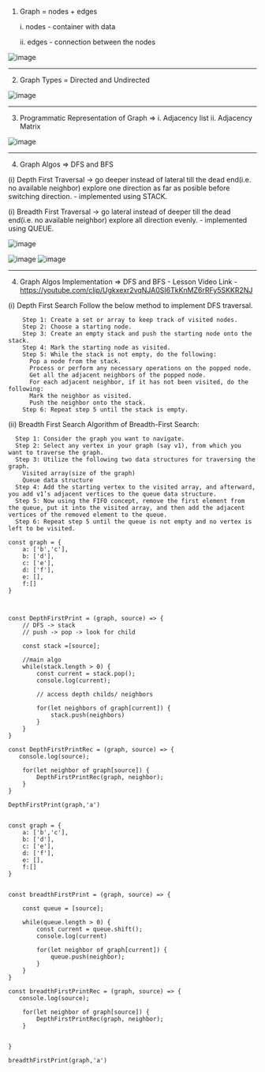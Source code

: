 1. Graph = nodes + edges
  
   i. nodes - container with data
   
   ii. edges - connection between the nodes
  
  ![image](https://github.com/ps2program/DSA_Simplied_PS2/assets/107313898/9b4a8465-9b7e-4090-b043-131c185e0d74)
  
_________________________________________________________________________________________________________________

2. Graph Types = Directed and Undirected

![image](https://github.com/ps2program/DSA_Simplied_PS2/assets/107313898/9c46a266-25c1-4504-8977-437c150096de)

_________________________________________________________________________________________________________________

3. Programmatic Representation of Graph => i. Adjacency list ii. Adjacency Matrix

![image](https://github.com/ps2program/DSA_Simplied_PS2/assets/107313898/0a0a289f-40d9-4d2b-be19-d61f919b3f52)


_________________________________________________________________________________________________________________

4. Graph Algos => DFS and BFS
  
  (i) Depth First Traversal -> go deeper instead of lateral till the dead end(i.e. no available neighbor)
      explore one direction as far as posible before switching direction.
      - implemented using STACK.

  (i) Breadth First Traversal -> go lateral instead of deeper till the dead end(i.e. no available neighbor)
      explore all direction evenly.
      - implemented using QUEUE.
  
  ![image](https://github.com/ps2program/DSA_Simplied_PS2/assets/107313898/fb013abe-cccc-4c5c-8517-a25182438076)

  ![image](https://github.com/ps2program/DSA_Simplied_PS2/assets/107313898/5c48b789-f737-426a-ab2e-db84fc8cbea2)  ![image](https://github.com/ps2program/DSA_Simplied_PS2/assets/107313898/d935a0ef-0179-43a4-a728-a803f9e31b7b)


_________________________________________________________________________________________________________________

4. Graph Algos Implementation => DFS and BFS - Lesson Video Link - https://youtube.com/clip/Ugkxexr2vqNJA0SI6TkKnMZ6rRFy5SKKR2NJ

  (i) Depth First Search
    Follow the below method to implement DFS traversal.

        Step 1: Create a set or array to keep track of visited nodes.
        Step 2: Choose a starting node.
        Step 3: Create an empty stack and push the starting node onto the stack.
        Step 4: Mark the starting node as visited.
        Step 5: While the stack is not empty, do the following:
          Pop a node from the stack.
          Process or perform any necessary operations on the popped node.
          Get all the adjacent neighbors of the popped node.
          For each adjacent neighbor, if it has not been visited, do the following:
          Mark the neighbor as visited.
          Push the neighbor onto the stack.
        Step 6: Repeat step 5 until the stack is empty.
  (ii) Breadth First Search
    Algorithm of Breadth-First Search:
    
      Step 1: Consider the graph you want to navigate.
      Step 2: Select any vertex in your graph (say v1), from which you want to traverse the graph.
      Step 3: Utilize the following two data structures for traversing the graph.
        Visited array(size of the graph)
        Queue data structure
      Step 4: Add the starting vertex to the visited array, and afterward, you add v1’s adjacent vertices to the queue data structure.
      Step 5: Now using the FIFO concept, remove the first element from the queue, put it into the visited array, and then add the adjacent vertices of the removed element to the queue.
      Step 6: Repeat step 5 until the queue is not empty and no vertex is left to be visited.
      
      
      
```
const graph = {
    a: ['b','c'],
    b: ['d'],
    c: ['e'],
    d: ['f'],
    e: [],
    f:[]
}



const DepthFirstPrint = (graph, source) => {
    // DFS -> stack
    // push -> pop -> look for child

    const stack =[source];

    //main algo
    while(stack.length > 0) {
        const current = stack.pop();
        console.log(current);

        // access depth childs/ neighbors

        for(let neighbors of graph[current]) {
            stack.push(neighbors)
        }
    }
}

const DepthFirstPrintRec = (graph, source) => {
   console.log(source);

    for(let neighbor of graph[source]) {
        DepthFirstPrintRec(graph, neighbor);
    }
}

DepthFirstPrint(graph,'a')
```



```

const graph = {
    a: ['b','c'],
    b: ['d'],
    c: ['e'],
    d: ['f'],
    e: [],
    f:[]
}


const breadthFirstPrint = (graph, source) => {

    const queue = [source];

    while(queue.length > 0) {
        const current = queue.shift();
        console.log(current)

        for(let neighbor of graph[current]) {
            queue.push(neighbor);
        }
    }
}

const breadthFirstPrintRec = (graph, source) => {
   console.log(source);

    for(let neighbor of graph[source]) {
        DepthFirstPrintRec(graph, neighbor);
    }
    
  
}

breadthFirstPrint(graph,'a')

```



      




  


  


  
